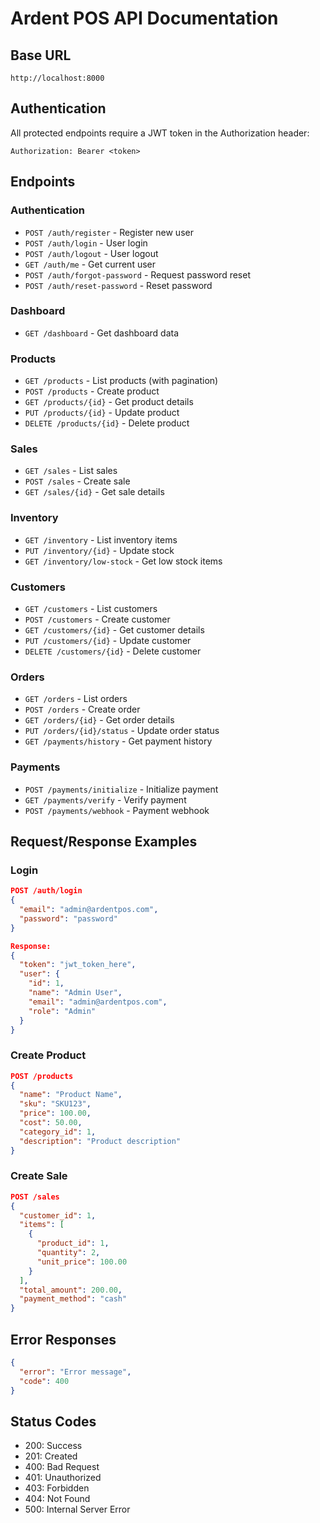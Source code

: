 # Ardent POS API Documentation

## Base URL
```
http://localhost:8000
```

## Authentication
All protected endpoints require a JWT token in the Authorization header:
```
Authorization: Bearer <token>
```

## Endpoints

### Authentication
- `POST /auth/register` - Register new user
- `POST /auth/login` - User login
- `POST /auth/logout` - User logout
- `GET /auth/me` - Get current user
- `POST /auth/forgot-password` - Request password reset
- `POST /auth/reset-password` - Reset password

### Dashboard
- `GET /dashboard` - Get dashboard data

### Products
- `GET /products` - List products (with pagination)
- `POST /products` - Create product
- `GET /products/{id}` - Get product details
- `PUT /products/{id}` - Update product
- `DELETE /products/{id}` - Delete product

### Sales
- `GET /sales` - List sales
- `POST /sales` - Create sale
- `GET /sales/{id}` - Get sale details

### Inventory
- `GET /inventory` - List inventory items
- `PUT /inventory/{id}` - Update stock
- `GET /inventory/low-stock` - Get low stock items

### Customers
- `GET /customers` - List customers
- `POST /customers` - Create customer
- `GET /customers/{id}` - Get customer details
- `PUT /customers/{id}` - Update customer
- `DELETE /customers/{id}` - Delete customer

### Orders
- `GET /orders` - List orders
- `POST /orders` - Create order
- `GET /orders/{id}` - Get order details
- `PUT /orders/{id}/status` - Update order status
- `GET /payments/history` - Get payment history

### Payments
- `POST /payments/initialize` - Initialize payment
- `GET /payments/verify` - Verify payment
- `POST /payments/webhook` - Payment webhook

## Request/Response Examples

### Login
```json
POST /auth/login
{
  "email": "admin@ardentpos.com",
  "password": "password"
}

Response:
{
  "token": "jwt_token_here",
  "user": {
    "id": 1,
    "name": "Admin User",
    "email": "admin@ardentpos.com",
    "role": "Admin"
  }
}
```

### Create Product
```json
POST /products
{
  "name": "Product Name",
  "sku": "SKU123",
  "price": 100.00,
  "cost": 50.00,
  "category_id": 1,
  "description": "Product description"
}
```

### Create Sale
```json
POST /sales
{
  "customer_id": 1,
  "items": [
    {
      "product_id": 1,
      "quantity": 2,
      "unit_price": 100.00
    }
  ],
  "total_amount": 200.00,
  "payment_method": "cash"
}
```

## Error Responses
```json
{
  "error": "Error message",
  "code": 400
}
```

## Status Codes
- 200: Success
- 201: Created
- 400: Bad Request
- 401: Unauthorized
- 403: Forbidden
- 404: Not Found
- 500: Internal Server Error

